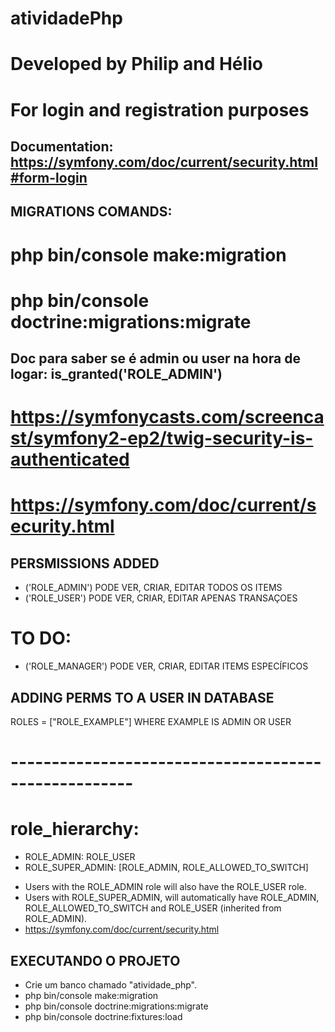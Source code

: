# atividadePhp
# Developed by Philip and Hélio


# For login and registration purposes
## Documentation: https://symfony.com/doc/current/security.html#form-login


## MIGRATIONS COMANDS:
# php bin/console make:migration
# php bin/console doctrine:migrations:migrate


## Doc para saber se é admin ou user na hora de logar: is_granted('ROLE_ADMIN')
# https://symfonycasts.com/screencast/symfony2-ep2/twig-security-is-authenticated
# https://symfony.com/doc/current/security.html


## PERSMISSIONS ADDED
- ('ROLE_ADMIN') PODE VER, CRIAR, EDITAR TODOS OS ITEMS
- ('ROLE_USER') PODE VER, CRIAR, EDITAR APENAS TRANSAÇOES
# TO DO:
- ('ROLE_MANAGER') PODE VER, CRIAR, EDITAR ITEMS ESPECÍFICOS


## ADDING PERMS TO A USER IN DATABASE
ROLES = ["ROLE_EXAMPLE"] WHERE EXAMPLE IS ADMIN OR USER

# ----------------------------------------------------- #
# role_hierarchy:
- ROLE_ADMIN:       ROLE_USER
- ROLE_SUPER_ADMIN: [ROLE_ADMIN, ROLE_ALLOWED_TO_SWITCH]

* Users with the ROLE_ADMIN role will also have the ROLE_USER role. 
* Users with ROLE_SUPER_ADMIN, will automatically have ROLE_ADMIN, ROLE_ALLOWED_TO_SWITCH and ROLE_USER (inherited from ROLE_ADMIN).
* https://symfony.com/doc/current/security.html


## EXECUTANDO  O PROJETO
- Crie um banco chamado "atividade_php".
- php bin/console make:migration
- php bin/console doctrine:migrations:migrate
- php bin/console doctrine:fixtures:load